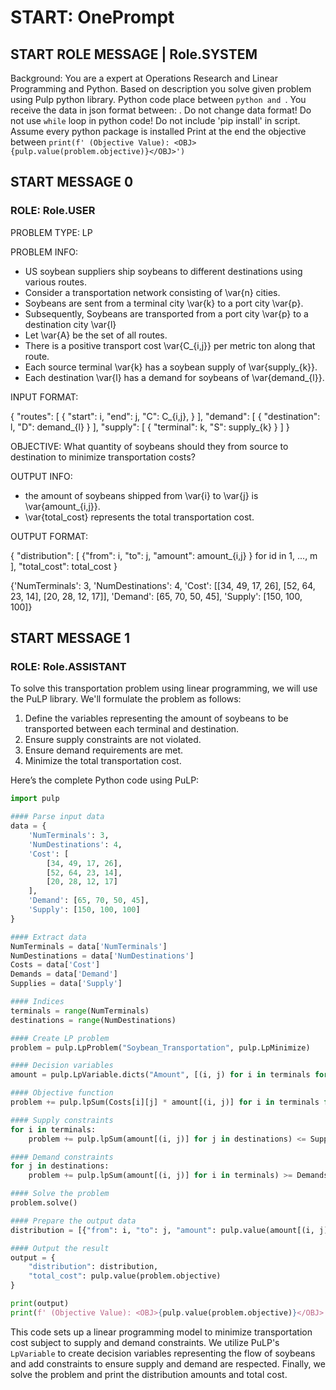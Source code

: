 # START: OnePrompt 
## START ROLE MESSAGE | Role.SYSTEM 
Background: You are a expert at Operations Research and Linear Programming and Python. Based on description you solve given problem using Pulp python library. Python code place between ```python and ```. You receive the data in json format between: <DATA></DATA>. Do not change data format! Do not use `while` loop in python code! Do not include 'pip install' in script. Assume every python package is installed Print at the end the objective between <OBJ></OBJ> `print(f' (Objective Value): <OBJ>{pulp.value(problem.objective)}</OBJ>')`  
## START MESSAGE 0 
### ROLE: Role.USER
<DESCRIPTION>
PROBLEM TYPE: LP

PROBLEM INFO:

- US soybean suppliers ship soybeans to different destinations using various routes.
- Consider a transportation network consisting of \var{n} cities.
- Soybeans are sent from a terminal city \var{k} to a port city \var{p}.
- Subsequently, Soybeans are transported from a port city \var{p} to a destination city \var{l}
- Let \var{A} be the set of all routes. 
- There is a positive transport cost \var{C_{i,j}} per metric ton along that route.
- Each source terminal \var{k} has a soybean supply of \var{supply_{k}}. 
- Each destination \var{l} has a demand for soybeans of \var{demand_{l}}.

INPUT FORMAT: 

{
    "routes": [
       {
        "start": i,
        "end": j,
        "C": C_{i,j},
       }
    ],
    "demand": [
        {
            "destination": l,
            "D": demand_{l}
        }
    ],
    "supply": [
        {
            "terminal": k,
            "S": supply_{k}
        }
    ]
}

OBJECTIVE: What quantity of soybeans should they from source to destination to minimize transportation costs?

OUTPUT INFO:

- the amount of soybeans shipped from \var{i} to \var{j} is \var{amount_{i,j}}.
- \var{total_cost} represents the total transportation cost.

OUTPUT FORMAT:

{
    "distribution": [
        {"from": i,
         "to": j,
         "amount": amount_{i,j}
        }
        for id in 1, ..., m
    ],
    "total_cost": total_cost
}


</DESCRIPTION>
<DATA>
{'NumTerminals': 3, 'NumDestinations': 4, 'Cost': [[34, 49, 17, 26], [52, 64, 23, 14], [20, 28, 12, 17]], 'Demand': [65, 70, 50, 45], 'Supply': [150, 100, 100]}</DATA>


## START MESSAGE 1 
### ROLE: Role.ASSISTANT
To solve this transportation problem using linear programming, we will use the PuLP library. We'll formulate the problem as follows:

1. Define the variables representing the amount of soybeans to be transported between each terminal and destination.
2. Ensure supply constraints are not violated.
3. Ensure demand requirements are met.
4. Minimize the total transportation cost.

Here’s the complete Python code using PuLP:

```python
import pulp

#### Parse input data
data = {
    'NumTerminals': 3,
    'NumDestinations': 4,
    'Cost': [
        [34, 49, 17, 26],
        [52, 64, 23, 14],
        [20, 28, 12, 17]
    ],
    'Demand': [65, 70, 50, 45],
    'Supply': [150, 100, 100]
}

#### Extract data
NumTerminals = data['NumTerminals']
NumDestinations = data['NumDestinations']
Costs = data['Cost']
Demands = data['Demand']
Supplies = data['Supply']

#### Indices
terminals = range(NumTerminals)
destinations = range(NumDestinations)

#### Create LP problem
problem = pulp.LpProblem("Soybean_Transportation", pulp.LpMinimize)

#### Decision variables
amount = pulp.LpVariable.dicts("Amount", [(i, j) for i in terminals for j in destinations], lowBound=0, cat='Continuous')

#### Objective function
problem += pulp.lpSum(Costs[i][j] * amount[(i, j)] for i in terminals for j in destinations), "Total_Transportation_Cost"

#### Supply constraints
for i in terminals:
    problem += pulp.lpSum(amount[(i, j)] for j in destinations) <= Supplies[i], f"Supply_Constraint_{i}"

#### Demand constraints
for j in destinations:
    problem += pulp.lpSum(amount[(i, j)] for i in terminals) >= Demands[j], f"Demand_Constraint_{j}"

#### Solve the problem
problem.solve()

#### Prepare the output data
distribution = [{"from": i, "to": j, "amount": pulp.value(amount[(i, j)])} for i in terminals for j in destinations]

#### Output the result
output = {
    "distribution": distribution,
    "total_cost": pulp.value(problem.objective)
}

print(output)
print(f' (Objective Value): <OBJ>{pulp.value(problem.objective)}</OBJ>')
```

This code sets up a linear programming model to minimize transportation cost subject to supply and demand constraints. We utilize PuLP's `LpVariable` to create decision variables representing the flow of soybeans and add constraints to ensure supply and demand are respected. Finally, we solve the problem and print the distribution amounts and total cost.

